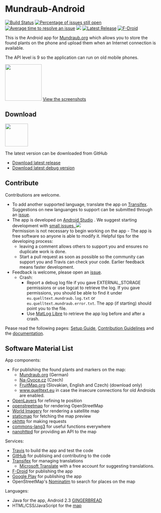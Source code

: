 Mundraub-Android
================

[![Build Status](https://travis-ci.org/niccokunzmann/mundraub-android.svg?branch=master)][travis]
[![Percentage of issues still open](http://isitmaintained.com/badge/open/niccokunzmann/mundraub-android.svg)](http://isitmaintained.com/project/niccokunzmann/mundraub-android "Percentage of issues still open")
[![Average time to resolve an issue](http://isitmaintained.com/badge/resolution/niccokunzmann/mundraub-android.svg)](http://isitmaintained.com/project/niccokunzmann/mundraub-android "Average time to resolve an issue")
[![][first-issues-image]][first-issues]
[![Latest Release](https://img.shields.io/github/release/niccokunzmann/mundraub-android.svg?logo=github)][releases]
[![F-Droid](https://img.shields.io/f-droid/v/eu.quelltext.mundraub.svg)][fdroid]

This is the Android app for [Mundraub.org] which allows you to store the found
plants on the phone and upload them when an Internet connection is available.

The API level is 9 so the application can run on old mobile phones.

[<img src="docs/images/link-to-screenshots.png" height="120"/>][screenshots]
[View the screenshots][screenshots]

Download
--------

[<img src="https://f-droid.org/badge/get-it-on.png" height="75">][fdroid]

The latest version can be downloaded from GitHub
- [Download latest release](https://niccokunzmann.github.io/download_latest/fruit-radar-release.apk)
- [Download latest debug version](https://niccokunzmann.github.io/download_latest/fruit-radar-debug.apk)

Contribute
----------

Contributions are welcome.
 
- To add another supported language, translate the app on [Transifex][tx].
  Suggestions on new languanges to support can be submitted through an [issue][issues].
- The app is developed on [Android Studio] . We suggest starting development with [small issues. ![][first-issues-image]][first-issues]  
    Permission is not necessary to begin working on the app -
    The app is free software so anyone is able to modify it. 
    Helpful tips for the developing process:
    - leaving a comment allows others to support you and ensures no duplicate work is done.
    - Start a pull request as soon as possible so the community can support you and Travis can check your code.
        Earlier feedback means faster development.
- Feedback is welcome, please open an [issue][issues].
  - Crash: 
    - Report a debug log file if you gave EXTERNAL_STORAGE permissions or use logcat to retrieve the log.
      If you gave permissions, you should be able to find it under `eu.quelltext.mundraub.log.txt`
      or `eu.quelltext.mundraub.error.txt`.
      The app (if starting) should point you to the file.
    - Use [MatLog Libre] to retrieve the app log before and after a crash.
    

Pease read the following pages: [Setup Guide][setup], [Contribution Guidelines] and the [documentation].

Software Material List
----------------------

App components:

- For publishing the found plants and markers on the map:
    - [Mundraub.org] (German)
    - [Na-Ovoce.cz] (Czech)
    - [FruitMap.org] (Slovakian, English and Czech) (download only)
    - www.quelltext.eu in case the insecure connections for old Androids are enabled.
- [OpenLayers] for refining te position
- [openstreetmap] for rendering OpenStreetMap
- [World Imagery] for rendering a satellite map
- [staticmap] for fetching the map preview
- [okhttp] for making requests
- [commons-lang3] for useful functions everywhere
- [nanohttpd] for providing an API to the map

Services:

- [Travis][travis] to build the app and test the code
- [GitHub] for publising and contributing to the code
- [Transifex][tx] for managing translations
    - [Microsoft Translate] with a free account for suggesting translations. 
- [F-Droid][fdroid] for publishing the app
- [Google Play][google-play] for publishing the app
- OpenStreetMap's [Nominatim] to search for places on the map

Languages:

- Java for the app, Android 2.3 [GINGERBREAD]
- HTML/CSS/JavaScript for the [map]

[Mundraub.org]: https://mundraub.org
[OpenLayers]: https://dev.openlayers.org
[staticmap]: http://staticmap.openstreetmap.de
[okhttp]: https://github.com/square/okhttp/
[commons-lang3]: https://commons.apache.org/proper/commons-lang/
[travis]: https://travis-ci.org/niccokunzmann/mundraub-android
[openstreetmap]: https://openstreetmap.org
[GitHub]: https://github.com/niccokunzmann/mundraub-android
[World Imagery]: https://services.arcgisonline.com/ArcGIS/rest/services/World_Imagery/MapServer/
[GINGERBREAD]: https://developer.android.com/guide/topics/manifest/uses-sdk-element#ApiLevels
[map]: https://niccokunzmann.github.io/mundraub-android/app/src/main/assets/map/examples/fullScreen.html
[issues]: https://github.com/niccokunzmann/mundraub-android/issues
[tx]: https://www.transifex.com/mundraub-android/mundraub-android-app/
[setup]: docs/setup.md
[screenshots]: docs/usage.md#readme
[fdroid]: https://f-droid.org/en/packages/eu.quelltext.mundraub/
[Android Studio]: https://developer.android.com/studio/
[releases]: https://github.com/niccokunzmann/mundraub-android/releases
[Contribution Guidelines]: CONTRIBUTING.md
[nanohttpd]: http://nanohttpd.org/
[first-issues]: https://github.com/niccokunzmann/mundraub-android/issues?q=is%3Aissue+is%3Aopen+label%3A%22good+first+issue%22
[first-issues-image]: https://img.shields.io/github/issues/niccokunzmann/mundraub-android/good%20first%20issue.svg?label=good%20first%20issues
[Microsoft Translate]: https://portal.azure.com/#@niccokunzmannlive.onmicrosoft.com/resource/subscriptions/7ad79494-1d19-43e4-8f0c-59d1a34c5711/resourcegroups/Mundraub-Android-Resource-Group/providers/Microsoft.CognitiveServices/accounts/Mundraub-Android-Translations/quickstart
[Na-Ovoce.cz]: https://na-ovoce.cz/
[FruitMap.org]: https://www.fruitmap.org/
[MatLog Libre]: https://f-droid.org/en/packages/com.pluscubed.matloglibre/
[documentation]: docs#readme
[Nominatim]: https://nominatim.openstreetmap.org/
[google-play]: https://play.google.com

